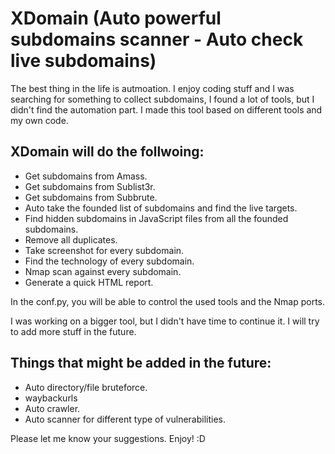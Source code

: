 # XDomain (Auto powerful subdomains scanner - Auto check live subdomains)
The best thing in the life is autmoation. 
I enjoy coding stuff and I was searching for something to collect subdomains, I found a lot of tools, but I didn't find the automation part. I made this tool based on different tools and my own code. 

## XDomain will do the follwoing:

* Get subdomains from Amass.
* Get subdomains from Sublist3r.
* Get subdomains from Subbrute.
* Auto take the founded list of subdomains and find the live targets.
* Find hidden subdomains in JavaScript files from all the founded subdomains.
* Remove all duplicates.
* Take screenshot for every subdomain.
* Find the technology of every subdomain.
* Nmap scan against every subdomain.
* Generate a quick HTML report.

In the conf.py, you will be able to control the used tools and the Nmap ports. 

I was working on a bigger tool, but I didn't have time to continue it. I will try to add more stuff in the future. 

## Things that might be added in the future:
* Auto directory/file bruteforce.
* waybackurls
* Auto crawler.
* Auto scanner for different type of vulnerabilities.

Please let me know your suggestions. Enjoy! :D 
